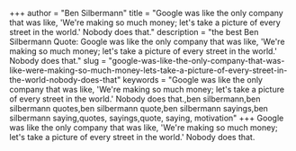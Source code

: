 +++
author = "Ben Silbermann"
title = "Google was like the only company that was like, 'We're making so much money; let's take a picture of every street in the world.' Nobody does that."
description = "the best Ben Silbermann Quote: Google was like the only company that was like, 'We're making so much money; let's take a picture of every street in the world.' Nobody does that."
slug = "google-was-like-the-only-company-that-was-like-were-making-so-much-money-lets-take-a-picture-of-every-street-in-the-world-nobody-does-that"
keywords = "Google was like the only company that was like, 'We're making so much money; let's take a picture of every street in the world.' Nobody does that.,ben silbermann,ben silbermann quotes,ben silbermann quote,ben silbermann sayings,ben silbermann saying,quotes, sayings,quote, saying, motivation"
+++
Google was like the only company that was like, 'We're making so much money; let's take a picture of every street in the world.' Nobody does that.
